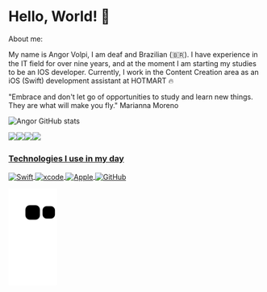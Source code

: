 # Hello, World!  🚀

<p>
About me:

My name is Angor Volpi, I am deaf and Brazilian (🇧🇷).
I have experience in the IT field for over nine years, and at the moment I am starting my studies to be an IOS developer. Currently, I work in the Content Creation area as an iOS (Swift) development assistant at HOTMART 🔥

"Embrace and don't let go of opportunities to study and learn new things. They are what will make you fly."
Marianna Moreno
</p>

![Angor GitHub stats](https://github-readme-stats.vercel.app/api?username=angorrezende-hotmart&show_icons=true&theme=highcontrast)

<a href="https://en.wikipedia.org/wiki/IOS"><img src="https://img.shields.io/badge/iOS-000000?style=for-the-badge&logo=ios&logoColor=white"/><a href="https://apps.apple.com/us/app/xcode/id497799835?mt=12"><img src="https://img.shields.io/badge/Xcode-007ACC?style=for-the-badge&logo=Xcode&logoColor=white"/><a href="https://developer.apple.com/swift/"><img src="https://img.shields.io/badge/Swift-FA7343?style=for-the-badge&logo=swift&logoColor=white"/><a href="https://www.linkedin.com/in/angor-volpi-silva-rezende/"><img src="https://img.shields.io/badge/LinkedIn-0077B5?style=for-the-badge&logo=linkedin&logoColor=white"/>
  
  ### Technologies I use in my day
  <div>
     <img align="center" alt="Swift" height="30" width="40" src="https://cdn.jsdelivr.net/gh/devicons/devicon/icons/swift/swift-original.svg"/>
     <img align="center" alt="xcode" height="30" width="40" src="https://cdn.jsdelivr.net/gh/devicons/devicon/icons/xcode/xcode-original.svg"/>
     <img align="center" alt="Apple" height="30" width="40" src="https://cdn.jsdelivr.net/gh/devicons/devicon/icons/apple/apple-original.svg"/>
     <img align="center" alt="GitHub" height="30" width="40" src="https://cdn.jsdelivr.net/gh/devicons/devicon/icons/github/github-original.svg"/>
  </div>        
  
  ![snake gif](https://github.com/angorrezende-hotmart/angorrezende-hotmart/blob/output/github-contribution-grid-snake.svg)
